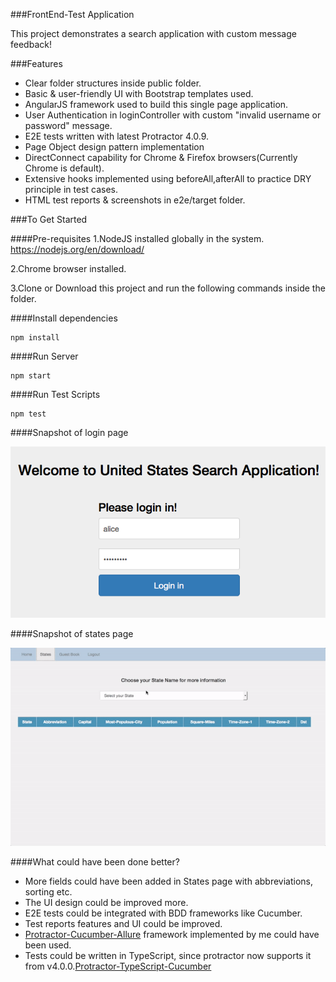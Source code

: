 ###FrontEnd-Test Application 

This project demonstrates a search application with custom message feedback!

###Features
* Clear folder structures inside public folder.
* Basic & user-friendly UI with Bootstrap templates used.
* AngularJS framework used to build this single page application.
* User Authentication in loginController with custom "invalid username or password" message.
* E2E tests written with latest Protractor 4.0.9.
* Page Object design pattern implementation
* DirectConnect capability for Chrome & Firefox browsers(Currently Chrome is default).
* Extensive hooks implemented using beforeAll,afterAll to practice DRY principle in test cases.
* HTML test reports & screenshots in e2e/target folder.

###To Get Started

####Pre-requisites
1.NodeJS installed globally in the system.
https://nodejs.org/en/download/

2.Chrome browser installed.

3.Clone or Download this project and run the following commands inside the folder.

####Install dependencies
```
npm install
```
####Run Server
```
npm start
```
####Run Test Scripts
```
npm test
```
####Snapshot of login page

![loginscreen](https://raw.githubusercontent.com/igniteram/frontend-test/master/public/app/images/login.png)

####Snapshot of states page

![statespage](https://raw.githubusercontent.com/igniteram/frontend-test/master/public/app/images/state.gif)

####What could have been done better?
* More fields could have been added in States page with abbreviations, sorting etc.
* The UI design could be improved more.
* E2E tests could be integrated with BDD frameworks like Cucumber.
* Test reports features and UI could be improved.
* [Protractor-Cucumber-Allure](https://github.com/igniteram/protractor-cucumber-allure) framework implemented by me could have been used.
* Tests could be written in TypeScript, since protractor now supports it from v4.0.0.[Protractor-TypeScript-Cucumber](https://github.com/igniteram/protractor-cucumber-typescript)